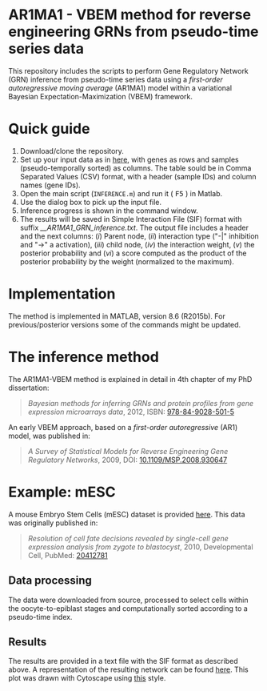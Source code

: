 AR1MA1 - VBEM method for reverse engineering GRNs from pseudo-time series data
====

This repository includes the scripts to perform Gene Regulatory Network (GRN) inference from pseudo-time series data using a *first-order autoregressive moving average* (AR1MA1) model within a variational Bayesian Expectation-Maximization (VBEM) framework.


# Quick guide

1. Download/clone the repository.
1. Set up your input data as in [here](https://github.com/mscastillo/GRNVBEM/blob/master/mESC/mESC.csv), with genes as rows and samples (pseudo-temporally sorted) as columns. The table sould be in Comma Separated Values (CSV) format, with a header (sample IDs) and column names (gene IDs).
1. Open the main script (`INFERENCE.m`) and run it ( <kbd>F5</kbd> ) in Matlab.
1. Use the dialog box to pick up the input file.
1. Inference progress is shown in the command window.
1. The results will be saved in Simple Interaction File (SIF) format with suffix *__AR1MA1_GRN_inference.txt*. The output file includes a header and the next columns: (*i*) Parent node, (*ii*) interaction type ("-|" inhibition and "->" a activation), (*iii*) child node, (*iv*) the interaction weight, (*v*) the posterior probability and (*vi*) a score computed as the product of the posterior probability by the weight (normalized to the maximum). 


# Implementation

The method is implemented in MATLAB, version 8.6 (R2015b). For previous/posterior versions some of the commands might be updated.


# The inference method

The AR1MA1-VBEM method is explained in detail in 4th chapter of my PhD dissertation:

> *Bayesian methods for inferring GRNs and protein profiles from gene expression microarrays data*, 2012, ISBN: [978-84-9028-501-5](http://cul.worldcat.org/oclc/870124049)

An early VBEM approach, based on a *first-order autoregressive* (AR1) model, was published in:

> *A Survey of Statistical Models for Reverse Engineering Gene Regulatory Networks*, 2009, DOI: [10.1109/MSP.2008.930647](http://dx.doi.org/10.1109%2FMSP.2008.930647)


# Example: mESC

A mouse Embryo Stem Cells (mESC) dataset is provided [here](https://github.com/mscastillo/GRNVBEM/blob/master/mESC/embryo.csv). This data was originally published in:

> *Resolution of cell fate decisions revealed by single-cell gene expression analysis from zygote to blastocyst*, 2010, Developmental Cell, PubMed: [20412781](http://www.ncbi.nlm.nih.gov/pubmed/20412781)

## Data processing

The data were downloaded from source, processed to select cells within the oocyte-to-epiblast stages and computationally sorted according to a pseudo-time index.

## Results

The results are provided in a text file with the SIF format as described above. A representation of the resulting network can be found [here](https://github.com/mscastillo/GRNVBEM/blob/master/mESC/GRN.pdf). This plot was drawn with Cytoscape using [this](https://github.com/mscastillo/GRNVBEM/blob/master/mESC/GRN_style.xml) style.
